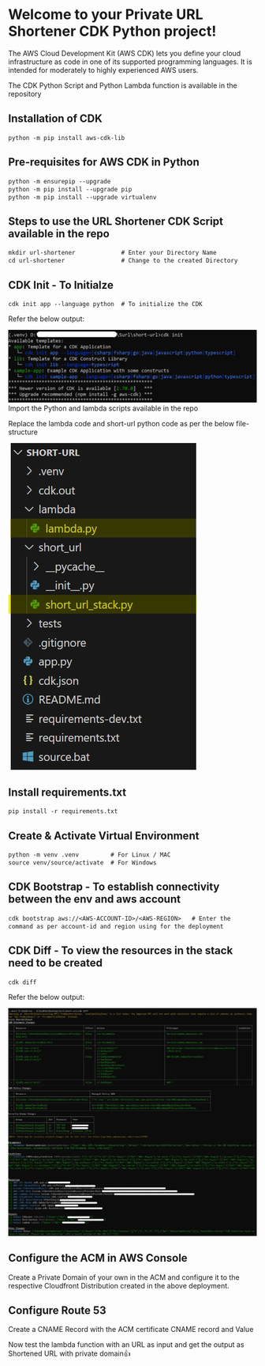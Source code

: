# Welcome to your Private URL Shortener CDK Python project!

The AWS Cloud Development Kit (AWS CDK) lets you define your cloud infrastructure as code in one of its supported programming languages. It is intended for moderately to highly experienced AWS users.

The CDK Python Script and Python Lambda function is available in the repository

Installation of CDK
--------------------------------------------------------------------------------
```
python -m pip install aws-cdk-lib
```
Pre-requisites for AWS CDK in Python
--------------------------------------------------------------------------------
```
python -m ensurepip --upgrade
python -m pip install --upgrade pip
python -m pip install --upgrade virtualenv
```
Steps to use the URL Shortener CDK Script available in the repo
--------------------------------------------------------------------------------
```
mkdir url-shortener             # Enter your Directory Name
cd url-shortener                # Change to the created Directory
```
CDK Init - To Initialze
-------------------------------------
```
cdk init app --language python  # To initialize the CDK
```
Refer the below output:

![CDK_INIT](https://raw.githubusercontent.com/1CloudHub/URL-Shortner/main/Images/cdk_init.jpg)
Import the Python and lambda scripts available in the repo

Replace the lambda code and short-url python code as per the below file-structure

![CDK_INIT](https://raw.githubusercontent.com/1CloudHub/URL-Shortner/main/Images/file_structure.jpg)

Install requirements.txt
------------------------
```
pip install -r requirements.txt
```

Create & Activate Virtual Environment
-------------------------------------
```
python -m venv .venv         # For Linux / MAC
source venv/source/activate  # For Windows
```

CDK Bootstrap - To establish connectivity between the env and aws account
-------------------------------------------------------------------------
```
cdk bootstrap aws://<AWS-ACCOUNT-ID>/<AWS-REGION>   # Enter the command as per account-id and region using for the deployment
```

CDK Diff - To view the resources in the stack need to be created
-------------------------------------------------------------------------
```
cdk diff
```
Refer the below output:

![CDK_DIFF](https://raw.githubusercontent.com/1CloudHub/URL-Shortner/main/Images/cdk_diff.jpg)

Configure the ACM in AWS Console
-------------------------------------------
Create a Private Domain of your own in the ACM and configure it to the respective Cloudfront Distribution created in the above deployment.

Configure Route 53
-------------------------------------------
Create a CNAME Record with the ACM certificate CNAME record and Value

Now test the lambda function with an URL as input and get the output as Shortened URL with private domain:thumbsup:
